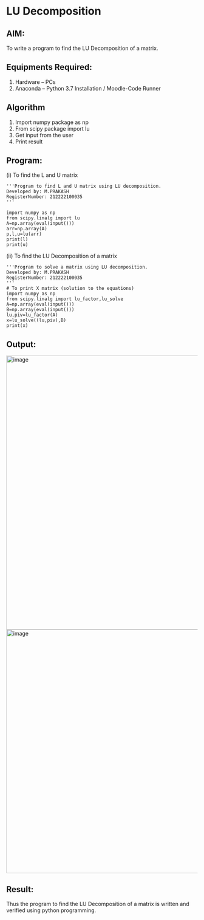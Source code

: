 # LU Decomposition 

## AIM:
To write a program to find the LU Decomposition of a matrix.

## Equipments Required:
1. Hardware – PCs
2. Anaconda – Python 3.7 Installation / Moodle-Code Runner

## Algorithm
1. Import numpy package as np
2. From scipy package import lu
3. Get input from the user
4. Print result

## Program:
(i) To find the L and U matrix
```
'''Program to find L and U matrix using LU decomposition.
Developed by: M.PRAKASH
RegisterNumber: 212222100035
'''

import numpy as np
from scipy.linalg import lu
A=np.array(eval(input()))
arr=np.array(A)
p,l,u=lu(arr)
print(l)
print(u)
```
(ii) To find the LU Decomposition of a matrix
```
'''Program to solve a matrix using LU decomposition.
Developed by: M.PRAKASH
RegisterNumber: 212222100035
'''
# To print X matrix (solution to the equations)
import numpy as np
from scipy.linalg import lu_factor,lu_solve
A=np.array(eval(input()))
B=np.array(eval(input()))
lu,piv=lu_factor(A)
x=lu_solve((lu,piv),B)
print(x)

```

## Output:
<img width="721" alt="image" src="https://user-images.githubusercontent.com/118350045/232545225-a359a7ff-fc45-4d8f-8d4e-0ad6afb3af64.png">
<img width="642" alt="image" src="https://user-images.githubusercontent.com/118350045/232545442-68865112-e0ab-4b7a-9bf0-8a556508cae7.png">


## Result:
Thus the program to find the LU Decomposition of a matrix is written and verified using python programming.

